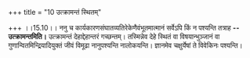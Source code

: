 +++
title = "10 उत्क्रामन्तं स्थितम्"

+++
।।15.10।। ननु च कार्यकारणसंघातव्यतिरेकेणैवंभूतमात्मानं सर्वेऽपि किं न
पश्यन्ति तत्राह **-- उत्क्रामन्तमिति।** उत्क्रामन्तं देहाद्देहान्तरं
गच्छन्तम्। तस्मिन्नेव देहे स्थितं वा विषयान्भुञ्जानं वा
गुणान्वितमिन्द्रियादियुक्तं जीवं विमूढा नानुपश्यन्ति नालोकयन्ति।
ज्ञानमेव चक्षुर्येषां ते विवेकिनः पश्यन्ति।
